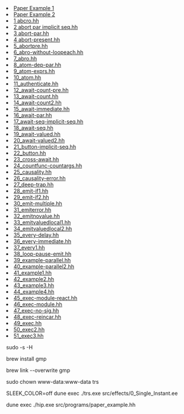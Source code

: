 <li><a class="example_item" href="index.html?ex=paper_example&type=hh&options=sess">Paper&nbspExample&nbsp1</a></li>
<li><a class="example_item" href="index.html?ex=paper_example1&type=hh&options=sess">Paper&nbspExample&nbsp2</a></li>
<li><a class="example_item" href="index.html?ex=1_abcro&type=hh&options=sess">1&nbspabcro.hh</a></li>
<li><a class="example_item" href="index.html?ex=2_abort-par-implicit-seq&type=hh&options=sess">2&nbspabort&nbsppar&nbspimplicit&nbspseq.hh</a></li>
<li><a class="example_item" href="index.html?ex=3_abort-par&type=hh&options=sess">3&nbspabort-par.hh</a></li>
<li><a class="example_item" href="index.html?ex=4_abort-present&type=hh&options=sess">4&nbspabort-present.hh</a></li>

<li><a class="example_item" href="index.html?ex=5_abortpre&type=hh&options=sess">5_abortpre.hh</a></li>
<li><a class="example_item" href="index.html?ex=6_abro-without-loopeach&type=hh&options=sess">6_abro-without-loopeach.hh</a></li>
<li><a class="example_item" href="index.html?ex=7_abro&type=hh&options=sess">7_abro.hh</a></li>
<li><a class="example_item" href="index.html?ex=8_atom-dep-par&type=hh&options=sess">8_atom-dep-par.hh</a></li>
<li><a class="example_item" href="index.html?ex=9_atom-exprs&type=hh&options=sess">9_atom-exprs.hh</a></li>
<li><a class="example_item" href="index.html?ex=10_atom&type=hh&options=sess">10_atom.hh</a></li>
<li><a class="example_item" href="index.html?ex=11_authenticate&type=hh&options=sess">11_authenticate.hh</a></li>
<li><a class="example_item" href="index.html?ex=12_await-count-pre.hh&type=hh&options=sess">12_await-count-pre.hh</a></li>
<li><a class="example_item" href="index.html?ex=13_await-count&type=hh&options=sess">13_await-count.hh</a></li>
<li><a class="example_item" href="index.html?ex=14_await-count2&type=hh&options=sess">14_await-count2.hh</a></li>
<li><a class="example_item" href="index.html?ex=15_await-immediate&type=hh&options=sess">15_await-immediate.hh</a></li>
<li><a class="example_item" href="index.html?ex=16_await-par&type=hh&options=sess">16_await-par.hh</a></li>

<li><a class="example_item" href="index.html?ex=17_await-seq-implicit-seq&type=hh&options=sess">17_await-seq-implicit-seq.hh</a></li>
<li><a class="example_item" href="index.html?ex=18_await-seq&type=hh&options=sess">18_await-seq.hh</a></li>
<li><a class="example_item" href="index.html?ex=19_await-valued&type=hh&options=sess">19_await-valued.hh</a></li>
<li><a class="example_item" href="index.html?ex=20_await-valued2&type=hh&options=sess">20_await-valued2.hh</a></li>
<li><a class="example_item" href="index.html?ex=21_button-implicit-seq&type=hh&options=sess">21_button-implicit-seq.hh</a></li>
<li><a class="example_item" href="index.html?ex=22_button&type=hh&options=sess">22_button.hh</a></li>
<li><a class="example_item" href="index.html?ex=23_cross-await&type=hh&options=sess">23_cross-await.hh</a></li>
<li><a class="example_item" href="index.html?ex=24_countfunc-countargs&type=hh&options=sess">24_countfunc-countargs.hh</a></li>
<li><a class="example_item" href="index.html?ex=25_causality&type=hh&options=sess">25_causality.hh</a></li>
<li><a class="example_item" href="index.html?ex=26_causality-errorc&type=hh&options=sess">26_causality-error.hh</a></li>
<li><a class="example_item" href="index.html?ex=27_deep-trap&type=hh&options=sess">27_deep-trap.hh</a></li>


<li><a class="example_item" href="index.html?ex=28_emit-if1&type=hh&options=sess">28_emit-if1.hh</a></li>
<li><a class="example_item" href="index.html?ex=29_emit-if2&type=hh&options=sess">29_emit-if2.hh</a></li>
<li><a class="example_item" href="index.html?ex=30_emit-multiple&type=hh&options=sess">30_emit-multiple.hh</a></li>
<li><a class="example_item" href="index.html?ex=31_emiterror&type=hh&options=sess">31_emiterror.hh</a></li>
<li><a class="example_item" href="index.html?ex=32_emitnovalue&type=hh&options=sess">32_emitnovalue.hh</a></li>
<li><a class="example_item" href="index.html?ex=33_emitvaluedlocal1&type=hh&options=sess">33_emitvaluedlocal1.hh</a></li>
<li><a class="example_item" href="index.html?ex=34_emitvaluedlocal2&type=hh&options=sess">34_emitvaluedlocal2.hh</a></li>
<li><a class="example_item" href="index.html?ex=35_every-delay&type=hh&options=sess">35_every-delay.hh</a></li>
<li><a class="example_item" href="index.html?ex=36_every-immediate&type=hh&options=sess">36_every-immediate.hh</a></li>
<li><a class="example_item" href="index.html?ex=37_every1&type=hh&options=sess">37_every1.hh</a></li>



<li><a class="example_item" href="index.html?ex=38_example-loop-pause-emit&type=hh&options=sess">38_loop-pause-emit.hh</a></li>
<li><a class="example_item" href="index.html?ex=39_example-parallel&type=hh&options=sess">39_example-parallel.hh</a></li>
<li><a class="example_item" href="index.html?ex=40_example-parallel2&type=hh&options=sess">40_example-parallel2.hh</a></li>
<li><a class="example_item" href="index.html?ex=41_example1&type=hh&options=sess">41_example1.hh</a></li>
<li><a class="example_item" href="index.html?ex=42_example2&type=hh&options=sess">42_example2.hh</a></li>
<li><a class="example_item" href="index.html?ex=43_example3&type=hh&options=sess">43_example3.hh</a></li>
<li><a class="example_item" href="index.html?ex=44_example4&type=hh&options=sess">44_example4.hh</a></li>
<li><a class="example_item" href="index.html?ex=45_exec-module-react&type=hh&options=sess">45_exec-module-react.hh</a></li>
<li><a class="example_item" href="index.html?ex=46_exec-module&type=hh&options=sess">46_exec-module.hh</a></li>
<li><a class="example_item" href="index.html?ex=47_exec-no-sig&type=hh&options=sess">47_exec-no-sig.hh</a></li>
<li><a class="example_item" href="index.html?ex=48_exec-reincar&type=hh&options=sess">48_exec-reincar.hh</a></li>
<li><a class="example_item" href="index.html?ex=49_exec&type=hh&options=sess">49_exec.hh</a></li>
<li><a class="example_item" href="index.html?ex=50_exec2&type=hh&options=sess">50_exec2.hh</a></li>
<li><a class="example_item" href="index.html?ex=51_exec3&type=hh&options=sess">51_exec3.hh</a></li>










sudo -s -H

brew install gmp

brew link --overwrite gmp

sudo chown www-data:www-data trs


SLEEK_COLOR=off dune exec ./trs.exe src/effects/0_Single_Instant.ee

dune exec ./hip.exe src/programs/paper_example.hh





